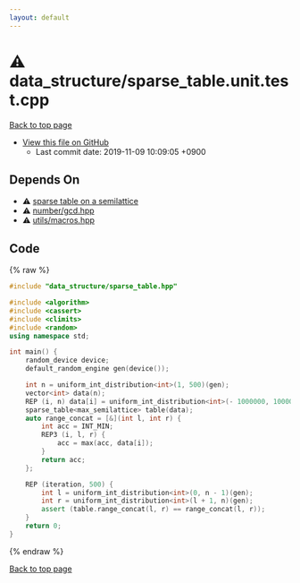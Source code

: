 ```yaml
---
layout: default
---
```


<!-- mathjax config similar to math.stackexchange -->
<script type="text/javascript" async
  src="https://cdnjs.cloudflare.com/ajax/libs/mathjax/2.7.5/MathJax.js?config=TeX-MML-AM_CHTML">
</script>
<script type="text/x-mathjax-config">
  MathJax.Hub.Config({
    TeX: { equationNumbers: { autoNumber: "AMS" }},
    tex2jax: {
      inlineMath: [ ['$','$'] ],
      processEscapes: true
    },
    "HTML-CSS": { matchFontHeight: false },
    displayAlign: "left",
    displayIndent: "2em"
  });
</script>

<script type="text/javascript" src="https://cdnjs.cloudflare.com/ajax/libs/jquery/3.4.1/jquery.min.js"></script>
<script src="https://cdn.jsdelivr.net/npm/jquery-balloon-js@1.1.2/jquery.balloon.min.js" integrity="sha256-ZEYs9VrgAeNuPvs15E39OsyOJaIkXEEt10fzxJ20+2I=" crossorigin="anonymous"></script>
<script type="text/javascript" src="../../assets/js/copy-button.js"></script>
<link rel="stylesheet" href="../../assets/css/copy-button.css" />


# :warning: data_structure/sparse_table.unit.test.cpp
<a href="../../index.html">Back to top page</a>

* <a href="{{ site.github.repository_url }}/blob/master/data_structure/sparse_table.unit.test.cpp">View this file on GitHub</a>
    - Last commit date: 2019-11-09 10:09:05 +0900




## Depends On
* :warning: <a href="../../library/data_structure/sparse_table.hpp.html">sparse table on a semilattice</a>
* :warning: <a href="../../library/number/gcd.hpp.html">number/gcd.hpp</a>
* :warning: <a href="../../library/utils/macros.hpp.html">utils/macros.hpp</a>


## Code
{% raw %}
```cpp
#include "data_structure/sparse_table.hpp"

#include <algorithm>
#include <cassert>
#include <climits>
#include <random>
using namespace std;

int main() {
    random_device device;
    default_random_engine gen(device());

    int n = uniform_int_distribution<int>(1, 500)(gen);
    vector<int> data(n);
    REP (i, n) data[i] = uniform_int_distribution<int>(- 1000000, 1000000)(gen);
    sparse_table<max_semilattice> table(data);
    auto range_concat = [&](int l, int r) {
        int acc = INT_MIN;
        REP3 (i, l, r) {
            acc = max(acc, data[i]);
        }
        return acc;
    };

    REP (iteration, 500) {
        int l = uniform_int_distribution<int>(0, n - 1)(gen);
        int r = uniform_int_distribution<int>(l + 1, n)(gen);
        assert (table.range_concat(l, r) == range_concat(l, r));
    }
    return 0;
}

```
{% endraw %}

<a href="../../index.html">Back to top page</a>

